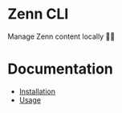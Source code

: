 # Zenn CLI
Manage Zenn content locally 👩‍💻

# Documentation
- [Installation](https://zenn.dev/zenn/articles/install-zenn-cli)
- [Usage](https://zenn.dev/zenn/articles/zenn-cli-guide)